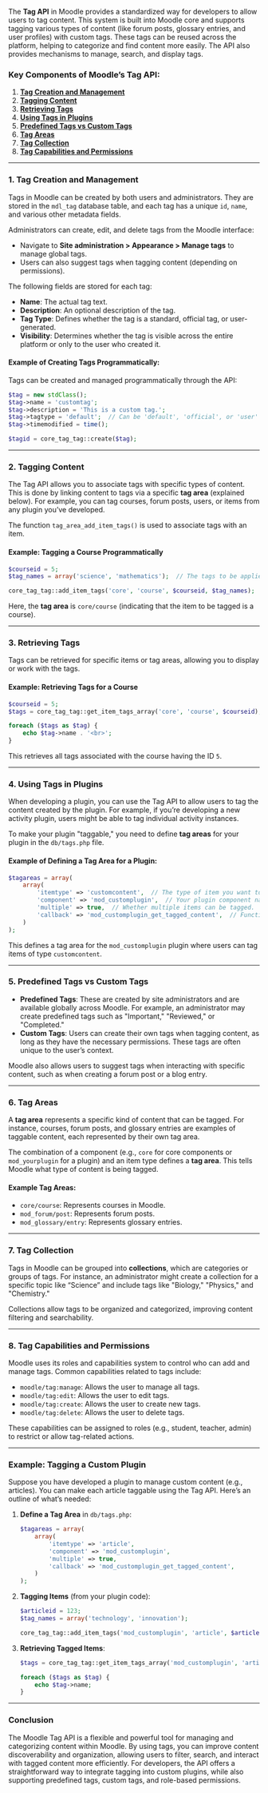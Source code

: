 The **Tag API** in Moodle provides a standardized way for developers to allow users to tag content. This system is built into Moodle core and supports tagging various types of content (like forum posts, glossary entries, and user profiles) with custom tags. These tags can be reused across the platform, helping to categorize and find content more easily. The API also provides mechanisms to manage, search, and display tags.

### Key Components of Moodle’s Tag API:

1. [**Tag Creation and Management**](#1-tag-creation-and-management)
2. [**Tagging Content**](#2-tagging-content)
3. [**Retrieving Tags**](#3-retrieving-tags)
4. [**Using Tags in Plugins**](#4-using-tags-in-plugins)
5. [**Predefined Tags vs Custom Tags**](#5-predefined-tags-vs-custom-tags)
6. [**Tag Areas**](#6-tag-areas)
7. [**Tag Collection**](#7-tag-collection)
8. [**Tag Capabilities and Permissions**](#8-tag-capabilities-and-permissions)

---

### 1. **Tag Creation and Management**

Tags in Moodle can be created by both users and administrators. They are stored in the `mdl_tag` database table, and each tag has a unique `id`, `name`, and various other metadata fields.

Administrators can create, edit, and delete tags from the Moodle interface:

- Navigate to **Site administration > Appearance > Manage tags** to manage global tags.
- Users can also suggest tags when tagging content (depending on permissions).

The following fields are stored for each tag:

- **Name**: The actual tag text.
- **Description**: An optional description of the tag.
- **Tag Type**: Defines whether the tag is a standard, official tag, or user-generated.
- **Visibility**: Determines whether the tag is visible across the entire platform or only to the user who created it.

#### Example of Creating Tags Programmatically:

Tags can be created and managed programmatically through the API:

```php
$tag = new stdClass();
$tag->name = 'customtag';
$tag->description = 'This is a custom tag.';
$tag->tagtype = 'default';  // Can be 'default', 'official', or 'user'
$tag->timemodified = time();

$tagid = core_tag_tag::create($tag);
```

---

### 2. **Tagging Content**

The Tag API allows you to associate tags with specific types of content. This is done by linking content to tags via a specific **tag area** (explained below). For example, you can tag courses, forum posts, users, or items from any plugin you’ve developed.

The function `tag_area_add_item_tags()` is used to associate tags with an item.

#### Example: Tagging a Course Programmatically
```php
$courseid = 5;
$tag_names = array('science', 'mathematics');  // The tags to be applied.

core_tag_tag::add_item_tags('core', 'course', $courseid, $tag_names);
```

Here, the **tag area** is `core/course` (indicating that the item to be tagged is a course).

---

### 3. **Retrieving Tags**

Tags can be retrieved for specific items or tag areas, allowing you to display or work with the tags.

#### Example: Retrieving Tags for a Course
```php
$courseid = 5;
$tags = core_tag_tag::get_item_tags_array('core', 'course', $courseid);

foreach ($tags as $tag) {
    echo $tag->name . '<br>';
}
```

This retrieves all tags associated with the course having the ID `5`.

---

### 4. **Using Tags in Plugins**

When developing a plugin, you can use the Tag API to allow users to tag the content created by the plugin. For example, if you’re developing a new activity plugin, users might be able to tag individual activity instances.

To make your plugin "taggable," you need to define **tag areas** for your plugin in the `db/tags.php` file. 

#### Example of Defining a Tag Area for a Plugin:
```php
$tagareas = array(
    array(
        'itemtype' => 'customcontent',  // The type of item you want to tag.
        'component' => 'mod_customplugin',  // Your plugin component name.
        'multiple' => true,  // Whether multiple items can be tagged.
        'callback' => 'mod_customplugin_get_tagged_content',  // Function to return the content linked to the tags.
    )
);
```

This defines a tag area for the `mod_customplugin` plugin where users can tag items of type `customcontent`.

---

### 5. **Predefined Tags vs Custom Tags**

- **Predefined Tags**: These are created by site administrators and are available globally across Moodle. For example, an administrator may create predefined tags such as "Important," "Reviewed," or "Completed."
- **Custom Tags**: Users can create their own tags when tagging content, as long as they have the necessary permissions. These tags are often unique to the user’s context.

Moodle also allows users to suggest tags when interacting with specific content, such as when creating a forum post or a blog entry.

---

### 6. **Tag Areas**

A **tag area** represents a specific kind of content that can be tagged. For instance, courses, forum posts, and glossary entries are examples of taggable content, each represented by their own tag area.

The combination of a component (e.g., `core` for core components or `mod_yourplugin` for a plugin) and an item type defines a **tag area**. This tells Moodle what type of content is being tagged.

#### Example Tag Areas:
- `core/course`: Represents courses in Moodle.
- `mod_forum/post`: Represents forum posts.
- `mod_glossary/entry`: Represents glossary entries.

---

### 7. **Tag Collection**

Tags in Moodle can be grouped into **collections**, which are categories or groups of tags. For instance, an administrator might create a collection for a specific topic like “Science” and include tags like "Biology," "Physics," and "Chemistry."

Collections allow tags to be organized and categorized, improving content filtering and searchability.

---

### 8. **Tag Capabilities and Permissions**

Moodle uses its roles and capabilities system to control who can add and manage tags. Common capabilities related to tags include:

- `moodle/tag:manage`: Allows the user to manage all tags.
- `moodle/tag:edit`: Allows the user to edit tags.
- `moodle/tag:create`: Allows the user to create new tags.
- `moodle/tag:delete`: Allows the user to delete tags.

These capabilities can be assigned to roles (e.g., student, teacher, admin) to restrict or allow tag-related actions.

---

### Example: Tagging a Custom Plugin

Suppose you have developed a plugin to manage custom content (e.g., articles). You can make each article taggable using the Tag API. Here’s an outline of what’s needed:

1. **Define a Tag Area** in `db/tags.php`:
   ```php
   $tagareas = array(
       array(
           'itemtype' => 'article',
           'component' => 'mod_customplugin',
           'multiple' => true,
           'callback' => 'mod_customplugin_get_tagged_content',
       )
   );
   ```

2. **Tagging Items** (from your plugin code):
   ```php
   $articleid = 123;
   $tag_names = array('technology', 'innovation');

   core_tag_tag::add_item_tags('mod_customplugin', 'article', $articleid, $tag_names);
   ```

3. **Retrieving Tagged Items**:
   ```php
   $tags = core_tag_tag::get_item_tags_array('mod_customplugin', 'article', $articleid);

   foreach ($tags as $tag) {
       echo $tag->name;
   }
   ```

---

### Conclusion

The Moodle Tag API is a flexible and powerful tool for managing and categorizing content within Moodle. By using tags, you can improve content discoverability and organization, allowing users to filter, search, and interact with tagged content more efficiently. For developers, the API offers a straightforward way to integrate tagging into custom plugins, while also supporting predefined tags, custom tags, and role-based permissions.